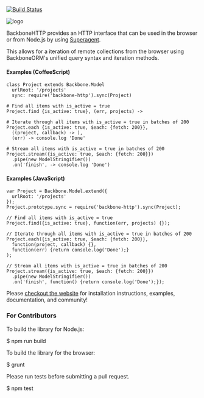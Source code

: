 [![Build Status](https://secure.travis-ci.org/vidigami/backbone-http.png)](http://travis-ci.org/vidigami/backbone-http)

![logo](https://github.com/vidigami/backbone-http/raw/master/media/logo.png)

BackboneHTTP provides an HTTP interface that can be used in the browser or from Node.js by using [Superagent](http://visionmedia.github.io/superagent/).

This allows for a iteration of remote collections from the browser using BackboneORM's unified query syntax and iteration methods.

#### Examples (CoffeeScript)
```
class Project extends Backbone.Model
  urlRoot: '/projects'
  sync: require('backbone-http').sync(Project)

# Find all items with is_active = true
Project.find {is_active: true}, (err, projects) ->

# Iterate through all items with is_active = true in batches of 200
Project.each {is_active: true, $each: {fetch: 200}},
  ((project, callback) -> ),
  (err) -> console.log 'Done'

# Stream all items with is_active = true in batches of 200
Project.stream({is_active: true, $each: {fetch: 200}})
  .pipe(new ModelStringifier())
  .on('finish', -> console.log 'Done')
```

#### Examples (JavaScript)
```
var Project = Backbone.Model.extend({
  urlRoot: '/projects'
});
Project.prototype.sync = require('backbone-http').sync(Project);

// Find all items with is_active = true
Project.find({is_active: true}, function(err, projects) {});

// Iterate through all items with is_active = true in batches of 200
Project.each({is_active: true, $each: {fetch: 200}},
  function(project, callback) {},
  function(err) {return console.log('Done');}
);

// Stream all items with is_active = true in batches of 200
Project.stream({is_active: true, $each: {fetch: 200}})
  .pipe(new ModelStringifier())
  .on('finish', function() {return console.log('Done');});
```


Please [checkout the website](http://vidigami.github.io/backbone-orm/backbone-http.html) for installation instructions, examples, documentation, and community!


### For Contributors

To build the library for Node.js:

  $ npm run build

To build the library for the browser:

  $ grunt

Please run tests before submitting a pull request.

  $ npm test
